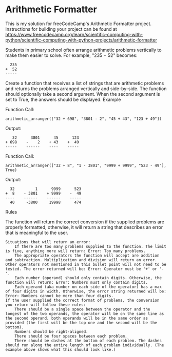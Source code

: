 # Arithmetic Formatter

This is my solution for freeCodeCamp's Arithmetic Formatter project. Instructions for building your project can be found at https://www.freecodecamp.org/learn/scientific-computing-with-python/scientific-computing-with-python-projects/arithmetic-formatter

Students in primary school often arrange arithmetic problems vertically to make them easier to solve. For example, "235 + 52" becomes:

      235
    +  52
    -----

Create a function that receives a list of strings that are arithmetic problems and returns the problems arranged vertically and side-by-side. The function should optionally take a second argument. When the second argument is set to True, the answers should be displayed.
Example

Function Call:

    arithmetic_arranger(["32 + 698", "3801 - 2", "45 + 43", "123 + 49"])

Output:

       32      3801      45      123
    + 698    -    2    + 43    +  49
    -----    ------    ----    -----

Function Call:

    arithmetic_arranger(["32 + 8", "1 - 3801", "9999 + 9999", "523 - 49"], True)

Output:

      32         1      9999      523
    +  8    - 3801    + 9999    -  49
    ----    ------    ------    -----
      40     -3800     19998      474

Rules

The function will return the correct conversion if the supplied problems are properly formatted, otherwise, it will return a string that describes an error that is meaningful to the user.

    Situations that will return an error:
        If there are too many problems supplied to the function. The limit is five, anything more will return: Error: Too many problems.
        The appropriate operators the function will accept are addition and subtraction. Multiplication and division will return an error. Other operators not mentioned in this bullet point will not need to be tested. The error returned will be: Error: Operator must be '+' or '-'.
        Each number (operand) should only contain digits. Otherwise, the function will return: Error: Numbers must only contain digits.
        Each operand (aka number on each side of the operator) has a max of four digits in width. Otherwise, the error string returned will be: Error: Numbers cannot be more than four digits.
    If the user supplied the correct format of problems, the conversion you return will follow these rules:
        There should be a single space between the operator and the longest of the two operands, the operator will be on the same line as the second operand, both operands will be in the same order as provided (the first will be the top one and the second will be the bottom).
        Numbers should be right-aligned.
        There should be four spaces between each problem.
        There should be dashes at the bottom of each problem. The dashes should run along the entire length of each problem individually. (The example above shows what this should look like.)
